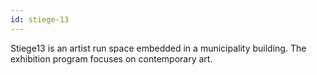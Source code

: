 ```yaml
---
id: stiege-13
---
```

Stiege13 is an artist run space embedded in a municipality building. The exhibition program focuses on contemporary art.